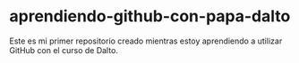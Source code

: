 # aprendiendo-github-con-papa-dalto
Este es mi primer repositorio creado mientras estoy aprendiendo a utilizar GitHub con el curso de Dalto.
